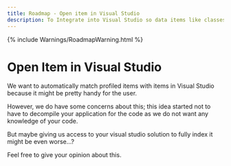```yaml
---
title: Roadmap - Open item in Visual Studio
description: To Integrate into Visual Studio so data items like classes can be viewed within Visual Studio.
---
```

{% include Warnings/RoadmapWarning.html %}

# Open Item in Visual Studio
We want to automatically match profiled items with items in Visual Studio because it might be pretty handy for the user.

However, we do have some concerns about this; this idea started not to have to decompile your application for the code as we do not want any knowledge of your code.

But maybe giving us access to your visual studio solution to fully index it might be even worse...?

Feel free to give your opinion about this.

